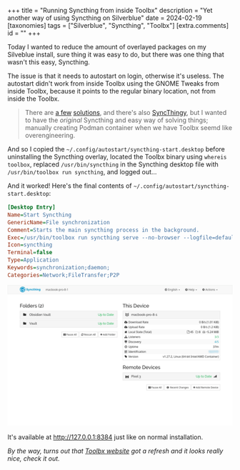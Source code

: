 +++
title = "Running Syncthing from inside Toolbx"
description = "Yet another way of using Syncthing on Silverblue"
date = 2024-02-19
[taxonomies]
tags = ["Silverblue", "Syncthing", "Toolbx"]
[extra.comments]
id = ""
+++

Today I wanted to reduce the amount of overlayed packages on my Silveblue install, sure thing it was easy to do, but there was one thing that wasn't this easy, Syncthing.

The issue is that it needs to autostart on login, otherwise it's useless. The autostart didn't work from inside Toolbx using the GNOME Tweaks from inside Toolbx, because it points to the regular binary location, not from inside the Toolbx.

> There are [a few](https://www.qualityology.com/tech/syncthing-in-toolbox-on-fedora-silverblue-with-systemd/) [solutions](https://mmarco94.github.io/linux-guides/immutable-os/syncthing), and there's also [SyncThingy](https://github.com/zocker-160/SyncThingy), but I wanted to have the *original* Syncthing and easy way of solving things; manually creating Podman container when we have Toolbx seemd like overengineering.

And so I copied the `~/.config/autostart/syncthing-start.desktop` before uninstalling the Syncthing overlay, located the Toolbx binary using `whereis toolbox`, replaced `/usr/bin/syncthing` in the Syncthing desktop file with `/usr/bin/toolbox run syncthing`, and logged out...

And it worked! Here's the final contents of `~/.config/autostart/syncthing-start.desktop`:

```ini
[Desktop Entry]
Name=Start Syncthing
GenericName=File synchronization
Comment=Starts the main syncthing process in the background.
Exec=/usr/bin/toolbox run syncthing serve --no-browser --logfile=default
Icon=syncthing
Terminal=false
Type=Application
Keywords=synchronization;daemon;
Categories=Network;FileTransfer;P2P
```

![Syncthing web UI](syncthing-web-ui.png)

It's available at <http://127.0.0.1:8384> just like on normal installation.

*By the way, turns out that [Toolbx website](https://containertoolbx.org) got a refresh and it looks really nice, check it out.*
